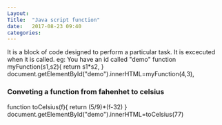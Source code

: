 ```yaml
---
Layout: 
Title:  "Java script function"
date:   2017-08-23 09:40
categories:  
---
```

It is  a block of code designed to perform a particular task.
It is excecuted  when it is called.
eg:
You have an id called "demo"
function myFunction(s1,s2){
return s1*s2,
}
document.getElementById("demo").innerHTML=myFunction(4,3),

### Conveting a function from fahenhet to celsius
function toCelsius(f){
return (5/9)*(f-32)
}
document.getElementById("demo").innerHTML=toCelsius(77)